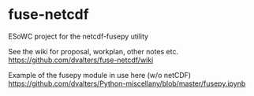 # fuse-netcdf
ESoWC project for the netcdf-fusepy utility

See the wiki for proposal, workplan, other notes etc. https://github.com/dvalters/fuse-netcdf/wiki

Example of the fusepy module in use here (w/o netCDF)  https://github.com/dvalters/Python-miscellany/blob/master/fusepy.ipynb

